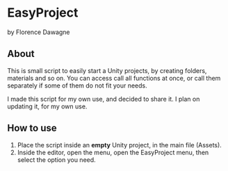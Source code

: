 # EasyProject
by Florence Dawagne

## About
This is small script to easily start a Unity projects, by creating folders, materials and so on.
You can access call all functions at once, or call them separately if some of them do not fit your needs.

I made this script for my own use, and decided to share it. I plan on updating it, for my own use.

## How to use
1) Place the script inside an **empty** Unity project, in the main file (Assets).
2) Inside the editor, open the menu, open the EasyProject menu, then select the option you need.
